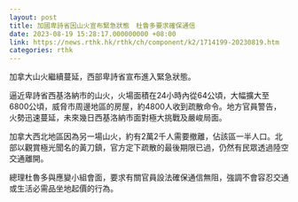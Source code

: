 ```yaml
---
layout: post
title: 加國卑詩省因山火宣布緊急狀態　杜魯多要求確保通信
date: 2023-08-19 15:28:17.000000000 +08:00
link: https://news.rthk.hk/rthk/ch/component/k2/1714199-20230819.htm
categories: rthk
---
```


加拿大山火繼續蔓延，西部卑詩省宣布進入緊急狀態。

逼近卑詩省西基洛納市的山火，火場面積在24小時內從64公頃，大幅擴大至6800公頃，威脅市周邊地區的房屋，約4800人收到疏散命令。地方官員警告，火勢迅速蔓延，未來幾日西基洛納市面對極大挑戰及嚴峻局面。

加拿大西北地區因為另一場山火，約有2萬2千人需要撤離，佔該區一半人口。北部以觀賞極光聞名的黃刀鎮，官方定下疏散的最後期限已過，仍然有民眾透過陸空交通離開。

總理杜魯多與應變小組會面，要求有關官員設法確保通信無阻，強調不會容忍交通或生活必需品坐地起價的行為。
